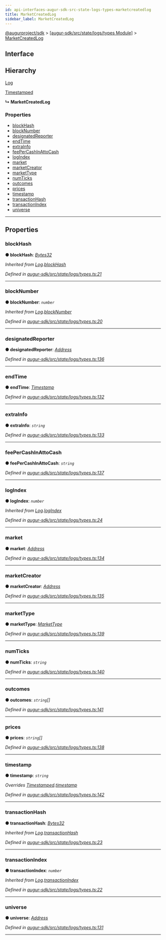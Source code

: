 ```yaml
---
id: api-interfaces-augur-sdk-src-state-logs-types-marketcreatedlog
title: MarketCreatedLog
sidebar_label: MarketCreatedLog
---
```


[@augurproject/sdk](api-readme.md) > [[augur-sdk/src/state/logs/types Module]](api-modules-augur-sdk-src-state-logs-types-module.md) > [MarketCreatedLog](api-interfaces-augur-sdk-src-state-logs-types-marketcreatedlog.md)

## Interface

## Hierarchy

 [Log](api-interfaces-augur-sdk-src-state-logs-types-log.md)

 [Timestamped](api-interfaces-augur-sdk-src-state-logs-types-timestamped.md)

**↳ MarketCreatedLog**

### Properties

* [blockHash](api-interfaces-augur-sdk-src-state-logs-types-marketcreatedlog.md#blockhash)
* [blockNumber](api-interfaces-augur-sdk-src-state-logs-types-marketcreatedlog.md#blocknumber)
* [designatedReporter](api-interfaces-augur-sdk-src-state-logs-types-marketcreatedlog.md#designatedreporter)
* [endTime](api-interfaces-augur-sdk-src-state-logs-types-marketcreatedlog.md#endtime)
* [extraInfo](api-interfaces-augur-sdk-src-state-logs-types-marketcreatedlog.md#extrainfo)
* [feePerCashInAttoCash](api-interfaces-augur-sdk-src-state-logs-types-marketcreatedlog.md#feepercashinattocash)
* [logIndex](api-interfaces-augur-sdk-src-state-logs-types-marketcreatedlog.md#logindex)
* [market](api-interfaces-augur-sdk-src-state-logs-types-marketcreatedlog.md#market)
* [marketCreator](api-interfaces-augur-sdk-src-state-logs-types-marketcreatedlog.md#marketcreator)
* [marketType](api-interfaces-augur-sdk-src-state-logs-types-marketcreatedlog.md#markettype)
* [numTicks](api-interfaces-augur-sdk-src-state-logs-types-marketcreatedlog.md#numticks)
* [outcomes](api-interfaces-augur-sdk-src-state-logs-types-marketcreatedlog.md#outcomes)
* [prices](api-interfaces-augur-sdk-src-state-logs-types-marketcreatedlog.md#prices)
* [timestamp](api-interfaces-augur-sdk-src-state-logs-types-marketcreatedlog.md#timestamp)
* [transactionHash](api-interfaces-augur-sdk-src-state-logs-types-marketcreatedlog.md#transactionhash)
* [transactionIndex](api-interfaces-augur-sdk-src-state-logs-types-marketcreatedlog.md#transactionindex)
* [universe](api-interfaces-augur-sdk-src-state-logs-types-marketcreatedlog.md#universe)

---

## Properties

<a id="blockhash"></a>

###  blockHash

**● blockHash**: *[Bytes32](api-modules-augur-sdk-src-state-logs-types-module.md#bytes32)*

*Inherited from [Log](api-interfaces-augur-sdk-src-state-logs-types-log.md).[blockHash](api-interfaces-augur-sdk-src-state-logs-types-log.md#blockhash)*

*Defined in [augur-sdk/src/state/logs/types.ts:21](https://github.com/AugurProject/augur/blob/3727cd4ec9/packages/augur-sdk/src/state/logs/types.ts#L21)*

___
<a id="blocknumber"></a>

###  blockNumber

**● blockNumber**: *`number`*

*Inherited from [Log](api-interfaces-augur-sdk-src-state-logs-types-log.md).[blockNumber](api-interfaces-augur-sdk-src-state-logs-types-log.md#blocknumber)*

*Defined in [augur-sdk/src/state/logs/types.ts:20](https://github.com/AugurProject/augur/blob/3727cd4ec9/packages/augur-sdk/src/state/logs/types.ts#L20)*

___
<a id="designatedreporter"></a>

###  designatedReporter

**● designatedReporter**: *[Address](api-modules-augur-sdk-src-state-logs-types-module.md#address)*

*Defined in [augur-sdk/src/state/logs/types.ts:136](https://github.com/AugurProject/augur/blob/3727cd4ec9/packages/augur-sdk/src/state/logs/types.ts#L136)*

___
<a id="endtime"></a>

###  endTime

**● endTime**: *[Timestamp](api-modules-augur-sdk-src-state-logs-types-module.md#timestamp)*

*Defined in [augur-sdk/src/state/logs/types.ts:132](https://github.com/AugurProject/augur/blob/3727cd4ec9/packages/augur-sdk/src/state/logs/types.ts#L132)*

___
<a id="extrainfo"></a>

###  extraInfo

**● extraInfo**: *`string`*

*Defined in [augur-sdk/src/state/logs/types.ts:133](https://github.com/AugurProject/augur/blob/3727cd4ec9/packages/augur-sdk/src/state/logs/types.ts#L133)*

___
<a id="feepercashinattocash"></a>

###  feePerCashInAttoCash

**● feePerCashInAttoCash**: *`string`*

*Defined in [augur-sdk/src/state/logs/types.ts:137](https://github.com/AugurProject/augur/blob/3727cd4ec9/packages/augur-sdk/src/state/logs/types.ts#L137)*

___
<a id="logindex"></a>

###  logIndex

**● logIndex**: *`number`*

*Inherited from [Log](api-interfaces-augur-sdk-src-state-logs-types-log.md).[logIndex](api-interfaces-augur-sdk-src-state-logs-types-log.md#logindex)*

*Defined in [augur-sdk/src/state/logs/types.ts:24](https://github.com/AugurProject/augur/blob/3727cd4ec9/packages/augur-sdk/src/state/logs/types.ts#L24)*

___
<a id="market"></a>

###  market

**● market**: *[Address](api-modules-augur-sdk-src-state-logs-types-module.md#address)*

*Defined in [augur-sdk/src/state/logs/types.ts:134](https://github.com/AugurProject/augur/blob/3727cd4ec9/packages/augur-sdk/src/state/logs/types.ts#L134)*

___
<a id="marketcreator"></a>

###  marketCreator

**● marketCreator**: *[Address](api-modules-augur-sdk-src-state-logs-types-module.md#address)*

*Defined in [augur-sdk/src/state/logs/types.ts:135](https://github.com/AugurProject/augur/blob/3727cd4ec9/packages/augur-sdk/src/state/logs/types.ts#L135)*

___
<a id="markettype"></a>

###  marketType

**● marketType**: *[MarketType](api-enums-augur-sdk-src-state-logs-types-markettype.md)*

*Defined in [augur-sdk/src/state/logs/types.ts:139](https://github.com/AugurProject/augur/blob/3727cd4ec9/packages/augur-sdk/src/state/logs/types.ts#L139)*

___
<a id="numticks"></a>

###  numTicks

**● numTicks**: *`string`*

*Defined in [augur-sdk/src/state/logs/types.ts:140](https://github.com/AugurProject/augur/blob/3727cd4ec9/packages/augur-sdk/src/state/logs/types.ts#L140)*

___
<a id="outcomes"></a>

###  outcomes

**● outcomes**: *`string`[]*

*Defined in [augur-sdk/src/state/logs/types.ts:141](https://github.com/AugurProject/augur/blob/3727cd4ec9/packages/augur-sdk/src/state/logs/types.ts#L141)*

___
<a id="prices"></a>

###  prices

**● prices**: *`string`[]*

*Defined in [augur-sdk/src/state/logs/types.ts:138](https://github.com/AugurProject/augur/blob/3727cd4ec9/packages/augur-sdk/src/state/logs/types.ts#L138)*

___
<a id="timestamp"></a>

###  timestamp

**● timestamp**: *`string`*

*Overrides [Timestamped](api-interfaces-augur-sdk-src-state-logs-types-timestamped.md).[timestamp](api-interfaces-augur-sdk-src-state-logs-types-timestamped.md#timestamp)*

*Defined in [augur-sdk/src/state/logs/types.ts:142](https://github.com/AugurProject/augur/blob/3727cd4ec9/packages/augur-sdk/src/state/logs/types.ts#L142)*

___
<a id="transactionhash"></a>

###  transactionHash

**● transactionHash**: *[Bytes32](api-modules-augur-sdk-src-state-logs-types-module.md#bytes32)*

*Inherited from [Log](api-interfaces-augur-sdk-src-state-logs-types-log.md).[transactionHash](api-interfaces-augur-sdk-src-state-logs-types-log.md#transactionhash)*

*Defined in [augur-sdk/src/state/logs/types.ts:23](https://github.com/AugurProject/augur/blob/3727cd4ec9/packages/augur-sdk/src/state/logs/types.ts#L23)*

___
<a id="transactionindex"></a>

###  transactionIndex

**● transactionIndex**: *`number`*

*Inherited from [Log](api-interfaces-augur-sdk-src-state-logs-types-log.md).[transactionIndex](api-interfaces-augur-sdk-src-state-logs-types-log.md#transactionindex)*

*Defined in [augur-sdk/src/state/logs/types.ts:22](https://github.com/AugurProject/augur/blob/3727cd4ec9/packages/augur-sdk/src/state/logs/types.ts#L22)*

___
<a id="universe"></a>

###  universe

**● universe**: *[Address](api-modules-augur-sdk-src-state-logs-types-module.md#address)*

*Defined in [augur-sdk/src/state/logs/types.ts:131](https://github.com/AugurProject/augur/blob/3727cd4ec9/packages/augur-sdk/src/state/logs/types.ts#L131)*

___

